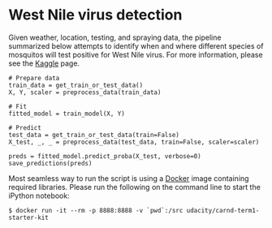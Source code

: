 # West Nile virus detection

Given weather, location, testing, and spraying data, the pipeline summarized below attempts to identify when and where different species of mosquitos will test positive for West Nile virus. For more information, please see the [Kaggle](https://www.kaggle.com/c/predict-west-nile-virus) page.

```
# Prepare data
train_data = get_train_or_test_data()
X, Y, scaler = preprocess_data(train_data)

# Fit
fitted_model = train_model(X, Y)

# Predict
test_data = get_train_or_test_data(train=False)
X_test, _, _ = preprocess_data(test_data, train=False, scaler=scaler)

preds = fitted_model.predict_proba(X_test, verbose=0)
save_predictions(preds)
```

Most seamless way to run the script is using a [Docker](https://github.com/udacity/CarND-Term1-Starter-Kit) image containing required libraries. Please run the following on the command line to start the iPython notebook:

```
$ docker run -it --rm -p 8888:8888 -v `pwd`:/src udacity/carnd-term1-starter-kit
```

